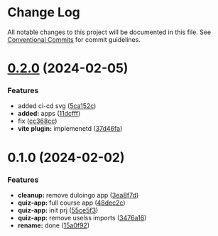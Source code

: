 # Change Log

All notable changes to this project will be documented in this file.
See [Conventional Commits](https://conventionalcommits.org) for commit guidelines.

# [0.2.0](https://github.com/paulAlexSerban/wbk--reactjs-playground--typescript/compare/@wbk--reactjs-playground--typescript/quiz-app@0.1.0...@wbk--reactjs-playground--typescript/quiz-app@0.2.0) (2024-02-05)

### Features

-   added ci-cd svg ([5ca152c](https://github.com/paulAlexSerban/wbk--reactjs-playground--typescript/commit/5ca152cfa6dc2b1548b7c2ed48d33d5debae9db7))
-   **added:** apps ([11dcfff](https://github.com/paulAlexSerban/wbk--reactjs-playground--typescript/commit/11dcfffcaab37b030fe7a13b728a76141978fa40))
-   fix ([cc368cc](https://github.com/paulAlexSerban/wbk--reactjs-playground--typescript/commit/cc368cc5b544cbb8c155359397154df97c467241))
-   **vite plugin:** implemenetd ([37d46fa](https://github.com/paulAlexSerban/wbk--reactjs-playground--typescript/commit/37d46fa94fb78ec7126690f942429a51d9ed511e))

# 0.1.0 (2024-02-02)

### Features

-   **cleanup:** remove duloingo app ([3ea8f7d](https://github.com/paulAlexSerban/wbk--reactjs-playground--typescript/commit/3ea8f7d47da9759c9ea8f62599a8aa4250b38c3c))
-   **quiz-app:** full course app ([48dec2c](https://github.com/paulAlexSerban/wbk--reactjs-playground--typescript/commit/48dec2cb907c2aea1cb333f77b049c2e26ddadb5))
-   **quiz-app:** init prj ([55ce5f3](https://github.com/paulAlexSerban/wbk--reactjs-playground--typescript/commit/55ce5f3fdf533437af2d92f69841a31b2305c078))
-   **quiz-app:** remove uselss imports ([3476a16](https://github.com/paulAlexSerban/wbk--reactjs-playground--typescript/commit/3476a164198eb3882edcf86975812b0046a4caab))
-   **rename:** done ([15a0f92](https://github.com/paulAlexSerban/wbk--reactjs-playground--typescript/commit/15a0f92f47690da6021269d43d7489cb72cdc514))
